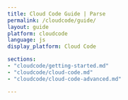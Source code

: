 ```yaml
---
title: Cloud Code Guide | Parse
permalink: /cloudcode/guide/
layout: guide
platform: cloudcode
language: js
display_platform: Cloud Code

sections:
- "cloudcode/getting-started.md"
- "cloudcode/cloud-code.md"
- "cloudcode/cloud-code-advanced.md"

---
```

